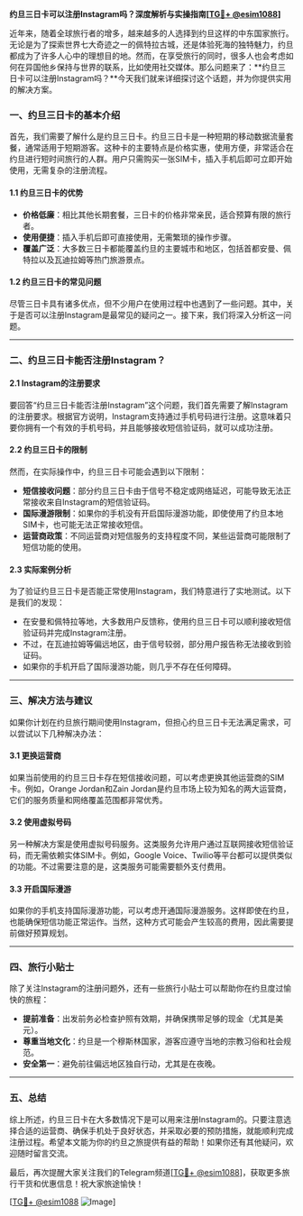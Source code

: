 **约旦三日卡可以注册Instagram吗？深度解析与实操指南[[TG💪+ @esim1088](https://t.me/s/esim1088)]**

近年来，随着全球旅行者的增多，越来越多的人选择到约旦这样的中东国家旅行。无论是为了探索世界七大奇迹之一的佩特拉古城，还是体验死海的独特魅力，约旦都成为了许多人心中的理想目的地。然而，在享受旅行的同时，很多人也会考虑如何在异国他乡保持与世界的联系，比如使用社交媒体。那么问题来了：**约旦三日卡可以注册Instagram吗？**今天我们就来详细探讨这个话题，并为你提供实用的解决方案。

### 一、约旦三日卡的基本介绍

首先，我们需要了解什么是约旦三日卡。约旦三日卡是一种短期的移动数据流量套餐，通常适用于短期游客。这种卡的主要特点是价格实惠，使用方便，非常适合在约旦进行短时间旅行的人群。用户只需购买一张SIM卡，插入手机后即可立即开始使用，无需复杂的注册流程。

#### 1.1 约旦三日卡的优势

- **价格低廉**：相比其他长期套餐，三日卡的价格非常亲民，适合预算有限的旅行者。
- **使用便捷**：插入手机后即可直接使用，无需繁琐的操作步骤。
- **覆盖广泛**：大多数三日卡都能覆盖约旦的主要城市和地区，包括首都安曼、佩特拉以及瓦迪拉姆等热门旅游景点。

#### 1.2 约旦三日卡的常见问题

尽管三日卡具有诸多优点，但不少用户在使用过程中也遇到了一些问题。其中，关于是否可以注册Instagram是最常见的疑问之一。接下来，我们将深入分析这一问题。

---

### 二、约旦三日卡能否注册Instagram？

#### 2.1 Instagram的注册要求

要回答“约旦三日卡能否注册Instagram”这个问题，我们首先需要了解Instagram的注册要求。根据官方说明，Instagram支持通过手机号码进行注册。这意味着只要你拥有一个有效的手机号码，并且能够接收短信验证码，就可以成功注册。

#### 2.2 约旦三日卡的限制

然而，在实际操作中，约旦三日卡可能会遇到以下限制：

- **短信接收问题**：部分约旦三日卡由于信号不稳定或网络延迟，可能导致无法正常接收来自Instagram的短信验证码。
- **国际漫游限制**：如果你的手机没有开启国际漫游功能，即使使用了约旦本地SIM卡，也可能无法正常接收短信。
- **运营商政策**：不同运营商对短信服务的支持程度不同，某些运营商可能限制了短信功能的使用。

#### 2.3 实际案例分析

为了验证约旦三日卡是否能正常使用Instagram，我们特意进行了实地测试。以下是我们的发现：

- 在安曼和佩特拉等地，大多数用户反馈称，使用约旦三日卡可以顺利接收短信验证码并完成Instagram注册。
- 不过，在瓦迪拉姆等偏远地区，由于信号较弱，部分用户报告称无法接收到验证码。
- 如果你的手机开启了国际漫游功能，则几乎不存在任何障碍。

---

### 三、解决方法与建议

如果你计划在约旦旅行期间使用Instagram，但担心约旦三日卡无法满足需求，可以尝试以下几种解决办法：

#### 3.1 更换运营商

如果当前使用的约旦三日卡存在短信接收问题，可以考虑更换其他运营商的SIM卡。例如，Orange Jordan和Zain Jordan是约旦市场上较为知名的两大运营商，它们的服务质量和网络覆盖范围都非常优秀。

#### 3.2 使用虚拟号码

另一种解决方案是使用虚拟号码服务。这类服务允许用户通过互联网接收短信验证码，而无需依赖实体SIM卡。例如，Google Voice、Twilio等平台都可以提供类似的功能。不过需要注意的是，这类服务可能需要额外支付费用。

#### 3.3 开启国际漫游

如果你的手机支持国际漫游功能，可以考虑开通国际漫游服务。这样即使在约旦，也能确保短信功能正常运作。当然，这种方式可能会产生较高的费用，因此需要提前做好预算规划。

---

### 四、旅行小贴士

除了关注Instagram的注册问题外，还有一些旅行小贴士可以帮助你在约旦度过愉快的旅程：

- **提前准备**：出发前务必检查护照有效期，并确保携带足够的现金（尤其是美元）。
- **尊重当地文化**：约旦是一个穆斯林国家，游客应遵守当地的宗教习俗和社会规范。
- **安全第一**：避免前往偏远地区独自行动，尤其是在夜晚。

---

### 五、总结

综上所述，约旦三日卡在大多数情况下是可以用来注册Instagram的。只要注意选择合适的运营商、确保手机处于良好状态，并采取必要的预防措施，就能顺利完成注册过程。希望本文能为你的约旦之旅提供有益的帮助！如果你还有其他疑问，欢迎随时留言交流。

最后，再次提醒大家关注我们的Telegram频道[[TG💪+ @esim1088](https://t.me/s/esim1088)]，获取更多旅行干货和优惠信息！祝大家旅途愉快！

[[TG💪+ @esim1088](https://t.me/s/esim1088) ![Image](https://i.postimg.cc/4NQfJmqS/Snipaste-2025-05-13-00-14-12.png)]